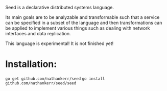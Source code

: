 Seed is a declarative distributed systems language.

Its main goals are to be analyzable and transformable such that a service can be specified in a subset of the language and then transformations can be applied to implement various things such as dealing with network interfaces and data replication.

This language is experimental! It is not finished yet!

# Installation:

`go get github.com/nathankerr/seed`
`go install github.com/nathankerr/seed/seed`


